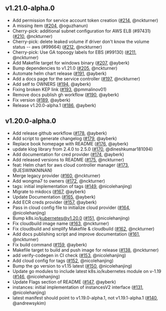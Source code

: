 ## v1.21.0-alpha.0
* Add permission for service account token creation ([#214](https://github.com/kubernetes/cloud-provider-aws/pull/214), @nckturner)
* A missing item ([#204](https://github.com/kubernetes/cloud-provider-aws/pull/204), @oguzhanun)
* Cherry-pick: additional subnet configuration for AWS ELB (#97431) ([#210](https://github.com/kubernetes/cloud-provider-aws/pull/210), @nckturner)
* Cherry-pick: delete leaked volume if driver don't know the volume status -- aws (#99664) ([#212](https://github.com/kubernetes/cloud-provider-aws/pull/212), @nckturner)
* Cherry-pick: Use GA topoogy labels for EBS (#99130) ([#211](https://github.com/kubernetes/cloud-provider-aws/pull/211), @nckturner)
* Add Makefile target for windows binary ([#207](https://github.com/kubernetes/cloud-provider-aws/pull/207), @ayberk)
* Bump dependencies to v1.21.0 ([#205](https://github.com/kubernetes/cloud-provider-aws/pull/205), @nckturner)
* Automate helm chart release ([#191](https://github.com/kubernetes/cloud-provider-aws/pull/191), @ayberk)
* Add a docs page for the service controller ([#197](https://github.com/kubernetes/cloud-provider-aws/pull/197), @nckturner)
* Add self to OWNERS ([#194](https://github.com/kubernetes/cloud-provider-aws/pull/194), @ayberk)
* Fixing broken KEP link ([#193](https://github.com/kubernetes/cloud-provider-aws/pull/193), @pmmalinov01)
* Remove docs publish gh workflow ([#190](https://github.com/kubernetes/cloud-provider-aws/pull/190), @ayberk)
* Fix version ([#189](https://github.com/kubernetes/cloud-provider-aws/pull/189), @ayberk)
* Release v1.20.0-alpha.1 ([#186](https://github.com/kubernetes/cloud-provider-aws/pull/186), @ayberk)

## v1.20.0-alpha.0
* Add release github workflow ([#178](https://github.com/kubernetes/cloud-provider-aws/pull/178), @ayberk)
* Add script to generate changelog ([#179](https://github.com/kubernetes/cloud-provider-aws/pull/179), @ayberk)
* Replace book homepage with README ([#176](https://github.com/kubernetes/cloud-provider-aws/pull/176), @ayberk)
* update klog library from 2.4.0 to 2.5.0 ([#170](https://github.com/kubernetes/cloud-provider-aws/pull/170), @dineshkumar181094)
* Add documentation for cred provider ([#174](https://github.com/kubernetes/cloud-provider-aws/pull/174), @ayberk)
* Add released versions to README ([#175](https://github.com/kubernetes/cloud-provider-aws/pull/175), @nckturner)
* feat: Helm chart for aws cloud controller manager ([#173](https://github.com/kubernetes/cloud-provider-aws/pull/173), @JESWINKNINAN)
* Merge legacy provider ([#160](https://github.com/kubernetes/cloud-provider-aws/pull/160), @nckturner)
* Add wongma7 to owners ([#172](https://github.com/kubernetes/cloud-provider-aws/pull/172), @nckturner)
* tags: initial implementation of tags ([#149](https://github.com/kubernetes/cloud-provider-aws/pull/149), @nicolehanjing)
* Migrate to mkdocs ([#167](https://github.com/kubernetes/cloud-provider-aws/pull/167), @ayberk)
* Update Documentation ([#165](https://github.com/kubernetes/cloud-provider-aws/pull/165), @ayberk)
* Add ECR creds provider ([#157](https://github.com/kubernetes/cloud-provider-aws/pull/157), @ayberk)
* Pass in cloud config file to initialize cloud provider ([#164](https://github.com/kubernetes/cloud-provider-aws/pull/164), @nicolehanjing)
* Bump k8s.io/kubernetes@v1.20.0 ([#151](https://github.com/kubernetes/cloud-provider-aws/pull/151), @nicolehanjing)
* Fix cloudbuild image name ([#163](https://github.com/kubernetes/cloud-provider-aws/pull/163), @nckturner)
* Fix cloudbuild and simplify Makefile & cloudbuild ([#162](https://github.com/kubernetes/cloud-provider-aws/pull/162), @nckturner)
* Add docs publishing script and improve documentation ([#161](https://github.com/kubernetes/cloud-provider-aws/pull/161), @nckturner)
* Fix build command ([#159](https://github.com/kubernetes/cloud-provider-aws/pull/159), @ayberk)
* Makefile target to build and push image for release ([#138](https://github.com/kubernetes/cloud-provider-aws/pull/138), @nckturner)
* add verify-codegen in CI check ([#153](https://github.com/kubernetes/cloud-provider-aws/pull/153), @nicolehanjing)
* Add cloud config for tags ([#152](https://github.com/kubernetes/cloud-provider-aws/pull/152), @nicolehanjing)
* Bump the go version to v1.15 latest ([#150](https://github.com/kubernetes/cloud-provider-aws/pull/150), @nicolehanjing)
* Update go modules to include latest k8s.io/kubernetes module on v-1.19 ([#146](https://github.com/kubernetes/cloud-provider-aws/pull/146), @nicolehanjing)
* Update Flags section of README ([#147](https://github.com/kubernetes/cloud-provider-aws/pull/147), @ayberk)
* instances: initial implementation of instancesV2 interface ([#131](https://github.com/kubernetes/cloud-provider-aws/pull/131), @nicolehanjing)
* latest manifest should point to v1.19.0-alpha.1, not v1.19.1-alpha.1 ([#140](https://github.com/kubernetes/cloud-provider-aws/pull/140), @andrewsykim)
